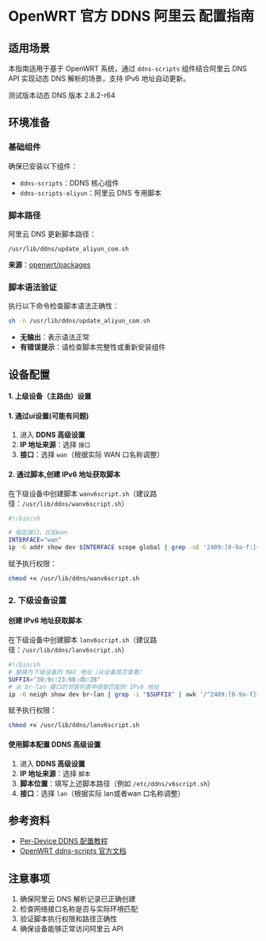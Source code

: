 # OpenWRT 官方 DDNS 阿里云 配置指南

## 适用场景

本指南适用于基于 OpenWRT 系统，通过 `ddns-scripts` 组件结合阿里云 DNS API 实现动态 DNS 解析的场景，支持 IPv6 地址自动更新。

测试版本动态 DNS 版本
2.8.2-r64

## 环境准备

### 基础组件

确保已安装以下组件：
- `ddns-scripts`：DDNS 核心组件
- `ddns-scripts-aliyun`：阿里云 DNS 专用脚本

### 脚本路径

阿里云 DNS 更新脚本路径：
```
/usr/lib/ddns/update_aliyun_com.sh
```

**来源**：[openwrt/packages](https://github.com/openwrt/packages/blob/master/net/ddns-scripts/files/usr/lib/ddns/update_aliyun_com.sh)

### 脚本语法验证

执行以下命令检查脚本语法正确性：

```bash
sh -n /usr/lib/ddns/update_aliyun_com.sh
```

- **无输出**：表示语法正常
- **有错误提示**：请检查脚本完整性或重新安装组件

## 设备配置

#### 1. 上级设备（主路由）设置

#### 1. 通过ui设置(可能有问题)
1. 进入 **DDNS 高级设置**
2. **IP 地址来源**：选择 `接口`
3. **接口**：选择 `wan`（根据实际 WAN 口名称调整）

#### 2. 通过脚本,创建 IPv6 地址获取脚本

在下级设备中创建脚本 `wanv6script.sh`（建议路径：`/usr/lib/ddns/wanv6script.sh`）
```bash
#!/bin/sh

# 指定接口，比如wan
INTERFACE="wan"
ip -6 addr show dev $INTERFACE scope global | grep -oE '2409:[0-9a-f:]+' | head -n 1
```

赋予执行权限：

```bash
chmod +x /usr/lib/ddns/wanv6script.sh
```

### 2. 下级设备设置

#### 创建 IPv6 地址获取脚本

在下级设备中创建脚本 `lanv6script.sh`（建议路径：`/usr/lib/ddns/lanv6script.sh`）

```bash
#!/bin/sh
# 替换为下级设备的 MAC 地址（从设备首页查看）
SUFFIX="30:9c:23:68:db:28"
# 从 br-lan 接口的邻居列表中提取匹配的 IPv6 地址
ip -6 neigh show dev br-lan | grep -i "$SUFFIX" | awk '/^2409:[0-9a-f]+:/ {print $1}' | head -1
```

赋予执行权限：

```bash
chmod +x /usr/lib/ddns/lanv6script.sh
```

#### 使用脚本配置 DDNS 高级设置

1. 进入 **DDNS 高级设置**
2. **IP 地址来源**：选择 `脚本`
3. **脚本位置**：填写上述脚本路径（例如 `/etc/ddns/v6script.sh`）
3. **接口**：选择 `lan`（根据实际 lan或者wan 口名称调整）

## 参考资料

- [Per-Device DDNS 配置教程](https://blog.shinoaa.com/2024/08/20/perDDNS/)
- [OpenWRT ddns-scripts 官方文档](https://openwrt.org/docs/guide-user/services/ddns/client)

## 注意事项

1. 确保阿里云 DNS 解析记录已正确创建
2. 检查网络接口名称是否与实际环境匹配
3. 验证脚本执行权限和路径正确性
4. 确保设备能够正常访问阿里云 API
